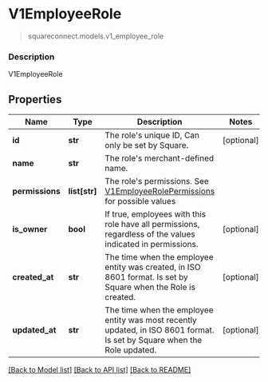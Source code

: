 # V1EmployeeRole
> squareconnect.models.v1_employee_role

### Description

V1EmployeeRole

## Properties
Name | Type | Description | Notes
------------ | ------------- | ------------- | -------------
**id** | **str** | The role&#39;s unique ID, Can only be set by Square. | [optional] 
**name** | **str** | The role&#39;s merchant-defined name. | 
**permissions** | **list[str]** | The role&#39;s permissions. See [V1EmployeeRolePermissions](#type-v1employeerolepermissions) for possible values | 
**is_owner** | **bool** | If true, employees with this role have all permissions, regardless of the values indicated in permissions. | [optional] 
**created_at** | **str** | The time when the employee entity was created, in ISO 8601 format. Is set by Square when the Role is created. | [optional] 
**updated_at** | **str** | The time when the employee entity was most recently updated, in ISO 8601 format. Is set by Square when the Role updated. | [optional] 

[[Back to Model list]](../README.md#documentation-for-models) [[Back to API list]](../README.md#documentation-for-api-endpoints) [[Back to README]](../README.md)


